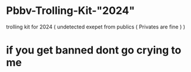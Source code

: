 # Pbbv-Trolling-Kit-"2024"
 trolling kit for 2024 ( undetected exepet from publics ( Privates are fine ) ) 
# if you get banned dont go crying to me
